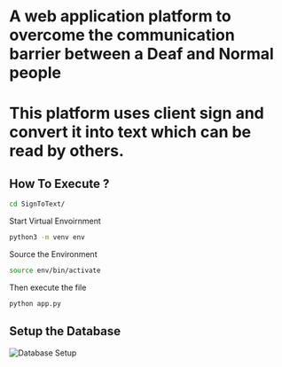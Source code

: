 # A web application platform to overcome the communication barrier between a Deaf and Normal people
# This platform uses client sign and convert it into text which can be read by others.

## How To Execute ?

```bash
cd SignToText/
```

Start Virtual Envoirnment
```bash
python3 -m venv env
```

Source the Environment
```bash
source env/bin/activate
```

Then execute the file
```bash
python app.py
```

## Setup the Database

![Database Setup](../Pictures/Screenshots/Database.png)

